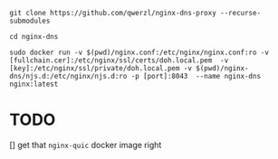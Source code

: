 `git clone https://github.com/qwerzl/nginx-dns-proxy --recurse-submodules`

`cd nginx-dns`

`sudo docker run -v $(pwd)/nginx.conf:/etc/nginx/nginx.conf:ro -v [fullchain.cer]:/etc/nginx/ssl/certs/doh.local.pem  -v [key]:/etc/nginx/ssl/private/doh.local.pem -v $(pwd)/nginx-dns/njs.d:/etc/nginx/njs.d:ro -p [port]:8043  --name nginx-dns nginx:latest`

# TODO
[] get that `nginx-quic` docker image right
